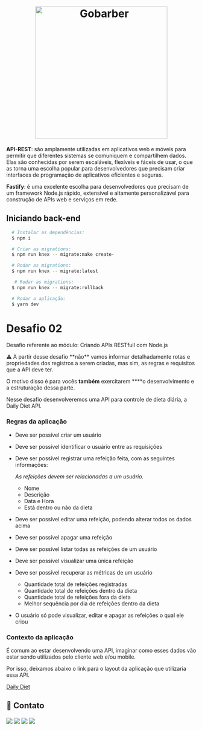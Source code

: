 <h1 align="center">
    <img alt="Gobarber" src="https://www.ovhcloud.com/sites/default/files/styles/large_screens_1x/public/2022-05/whatis_rest_api.png" width="350px" />
</h1>


**API-REST**: são amplamente utilizadas em aplicativos web e móveis para permitir que diferentes sistemas se comuniquem e compartilhem dados. Elas são conhecidas por serem escaláveis, flexíveis e fáceis de usar, o que as torna uma escolha popular para desenvolvedores que precisam criar interfaces de programação de aplicativos eficientes e seguras.

**Fastify**: é uma excelente escolha para desenvolvedores que precisam de um framework Node.js rápido, extensível e altamente personalizável para construção de APIs web e serviços em rede.

## Iniciando back-end
```bash
  # Instalar as dependências:
  $ npm i

  # Criar as migrations:
  $ npm run knex -- migrate:make create-

  # Rodar as migrations:
  $ npm run knex -- migrate:latest

   # Rodar as migrations:
  $ npm run knex -- migrate:rollback

  # Rodar a aplicação:
  $ yarn dev
```




# Desafio 02

Desafio referente ao módulo: Criando APIs RESTfull com Node.js


<aside>
⚠️ A partir desse desafio **não** vamos informar detalhadamente rotas e propriedades dos registros a serem criadas, mas sim, as regras e requisitos que a API deve ter.

O motivo disso é para vocês **também** exercitarem ****o desenvolvimento e a estruturação dessa parte.

</aside>

Nesse desafio desenvolveremos uma API para controle de dieta diária, a Daily Diet API.

### Regras da aplicação

- Deve ser possível criar um usuário
- Deve ser possível identificar o usuário entre as requisições
- Deve ser possível registrar uma refeição feita, com as seguintes informações:
    
    *As refeições devem ser relacionadas a um usuário.*
    
    - Nome
    - Descrição
    - Data e Hora
    - Está dentro ou não da dieta
- Deve ser possível editar uma refeição, podendo alterar todos os dados acima
- Deve ser possível apagar uma refeição
- Deve ser possível listar todas as refeições de um usuário
- Deve ser possível visualizar uma única refeição
- Deve ser possível recuperar as métricas de um usuário
    - Quantidade total de refeições registradas
    - Quantidade total de refeições dentro da dieta
    - Quantidade total de refeições fora da dieta
    - Melhor sequência por dia de refeições dentro da dieta
- O usuário só pode visualizar, editar e apagar as refeições o qual ele criou

### Contexto da aplicação

É comum ao estar desenvolvendo uma API, imaginar como esses dados vão estar sendo utilizados pelo cliente web e/ou mobile.

Por isso, deixamos abaixo o link para o layout da aplicação que utilizaria essa API.

[Daily Diet](https://www.figma.com/community/file/1218573349379609244)


##  💛 Contato
<div style="margin-top: 20px">
  <a href="https://wa.me/qr/RTYW74WDLJHBC1" target="_blank"><img src="https://img.shields.io/badge/WhatsApp-25D366?style=for-the-badge&logo=whatsapp&logoColor=white" target="_blank"></a> 
  <a href = "mailto:jonesbass.tb@gmail.com"><img src="https://img.shields.io/badge/Gmail-D14836?style=for-the-badge&logo=gmail&logoColor=white" target="_blank"></a>
  <a href="https://www.linkedin.com/in/jones-souza-58a31a177/" target="_blank"><img src="https://img.shields.io/badge/-LinkedIn-%230077B5?style=for-the-badge&logo=linkedin&logoColor=white" target="_blank"></a> 
  <a href="https://www.instagram.com/jonesbass_/" target="_blank"><img src="https://img.shields.io/badge/-Instagram-%23E4405F?style=for-the-badge&logo=instagram&logoColor=white" target="_blank"></a> 
</div>